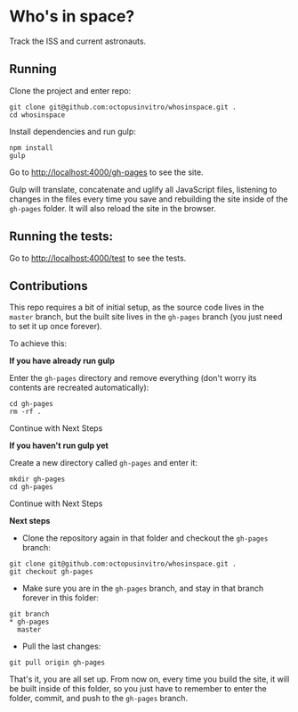 # Who's in space?

Track the ISS and current astronauts.

## Running

Clone the project and enter repo:

```
git clone git@github.com:octopusinvitro/whosinspace.git .
cd whosinspace
```

Install dependencies and run gulp:

```
npm install
gulp
```

Go to <http://localhost:4000/gh-pages> to see the site.

Gulp will translate, concatenate and uglify all JavaScript files, listening to changes in the files every time you save and rebuilding the site inside of the `gh-pages` folder. It will also reload the site in the browser.


## Running the tests:

Go to <http://localhost:4000/test> to see the tests.


## Contributions

This repo requires a bit of initial setup, as the source code lives in the `master` branch, but the built site lives in the `gh-pages` branch (you just need to set it up once forever).

To achieve this:


**If you have already run gulp**

Enter the `gh-pages` directory and remove everything (don't worry its contents are recreated automatically):

```
cd gh-pages
rm -rf .
```

Continue with Next Steps

**If you haven't run gulp yet**

Create a new directory called `gh-pages` and enter it:

```
mkdir gh-pages
cd gh-pages
```

Continue with Next Steps

**Next steps**

* Clone the repository again in that folder and checkout the `gh-pages` branch:

```
git clone git@github.com:octopusinvitro/whosinspace.git .
git checkout gh-pages
```

* Make sure you are in the `gh-pages` branch, and stay in that branch forever in this folder:

```
git branch
* gh-pages
  master
```

* Pull the last changes:

```
git pull origin gh-pages
```

That's it, you are all set up. From now on, every time you build the site, it will be built inside of this folder, so you just have to remember to enter the folder, commit, and push to the `gh-pages` branch.
